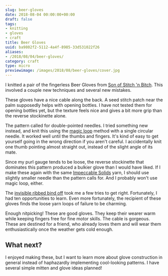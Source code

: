 ```yaml
---
slug: beer-gloves
date: 2018-08-04 00:00:00+00:00
draft: false
tags:
- knitting
- gloves
- craft
title: Beer Gloves
uuid: ba9802f2-5112-4a4f-8985-33d531022f26
aliases:
- /2018/08/04/beer-gloves/
category: craft
type: micro
previewimage: /images/2018/08/beer-gloves/cover.jpg
---
```

I knitted a pair of the fingerless Beer Gloves from [Son of Stitch 'n Bitch][]. This involved a couple new
techniques and several new mistakes.

[Son of Stitch 'n Bitch]: https://www.goodreads.com/book/show/170305.Son_of_Stitch_n_Bitch
<!-- TEASER_END -->

These gloves have a nice cable along the back. A seed stitch patch near the palm supposedly helps with
opening bottles. I have not tested them for opening bottles yet, but the texture feels nice and gives a bit
more grip than the reverse stockinette alone.

The pattern called for double-pointed needles. I tried something new instead, and knit this using the [magic
loop][] method with a single circular needle. It worked well until the thumbs and fingers. It's kind of easy
to get yourself going in the wrong direction if you aren't careful. I accidentally knit one thumb pointing
almost straight out, instead of the slight angle of its mate.

[magic loop]: https://www.craftsy.com/knitting/article/demystifying-the-magic-loop/

Since my purl gauge tends to be loose, the reverse stockinette that dominates this pattern produced a bulkier
glove than I would have liked. If I make these again with the same [Impeccable Solids][] yarn, I should use
slightly smaller needle than the pattern calls for. And I probably won't use magic loop, either.

[Impeccable Solids]: https://www.ravelry.com/yarns/library/loops--threads-impeccable-solids

The [invisible ribbed bind off][] took me a few tries to get right. Fortunately, I had ten opportunities to
learn. Even more fortunately, the recipient of these gloves finds the loose yarn loops of failure to be
charming.

[invisible ribbed bind off]: https://knitfreedom.com/invisible-ribbed-bind-off/

Enough nitpicking! These are good gloves. They keep their wearer warm while keeping fingers free for fine
motor skills. The cable is gorgeous. These are destined for a friend, who already loves them and will wear
them enthusiastically once the weather gets cold enough.

## What next?

I enjoyed making these, but I want to learn more about glove construction in general instead of haphazardly
implementing cool-looking patterns. I have several simple mitten and glove ideas planned!